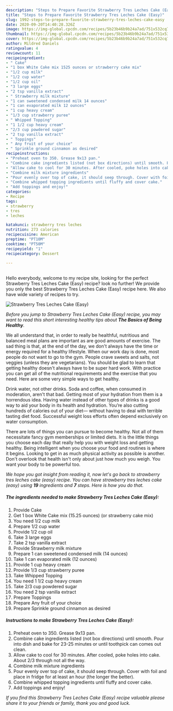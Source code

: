 ```yaml
---
description: "Steps to Prepare Favorite Strawberry Tres Leches Cake (Easy)"
title: "Steps to Prepare Favorite Strawberry Tres Leches Cake (Easy)"
slug: 1992-steps-to-prepare-favorite-strawberry-tres-leches-cake-easy
date: 2020-09-20T14:40:28.326Z
image: https://img-global.cpcdn.com/recipes/5b23b46b9b24a7ad/751x532cq70/strawberry-tres-leches-cake-easy-recipe-main-photo.jpg
thumbnail: https://img-global.cpcdn.com/recipes/5b23b46b9b24a7ad/751x532cq70/strawberry-tres-leches-cake-easy-recipe-main-photo.jpg
cover: https://img-global.cpcdn.com/recipes/5b23b46b9b24a7ad/751x532cq70/strawberry-tres-leches-cake-easy-recipe-main-photo.jpg
author: Mildred Daniels
ratingvalue: 4
reviewcount: 11
recipeingredient:
- " Cake"
- "1 box White Cake mix 1525 ounces or strawberry cake mix"
- "1/2 cup milk"
- "1/2 cup water"
- "1/2 cup oil"
- "3 large eggs"
- "2 tsp vanilla extract"
- " Strawberry milk mixture"
- "1 can sweetened condensed milk 14 ounces"
- "1 can evaporated milk 12 ounces"
- "1 cup heavy cream"
- "1/3 cup strawberry puree"
- " Whipped Topping"
- "1 1/2 cup heavy cream"
- "2/3 cup powdered sugar"
- "2 tsp vanilla extract"
- " Toppings"
- " Any fruit of your choice"
- " Sprinkle ground cinnamon as desired"
recipeinstructions:
- "Preheat oven to 350. Grease 9x13 pan."
- "Combine cake ingredients listed (not box directions) until smooth. Pour into dish and bake for 23-25 minutes or until toothpick can comes out clean."
- "Allow cake to cool for 30 minutes. After cooled, poke holes into cake. About 2/3 through not all the way."
- "Combine milk mixture ingredients"
- "Pour evenly over top of cake, it should seep through. Cover with foil and place in fridge for at least an hour (the longer the better)."
- "Combine whipped topping ingredients until fluffy and cover cake."
- "Add toppings and enjoy!"
categories:
- Recipe
tags:
- strawberry
- tres
- leches

katakunci: strawberry tres leches 
nutrition: 273 calories
recipecuisine: American
preptime: "PT10M"
cooktime: "PT50M"
recipeyield: "1"
recipecategory: Dessert

---
```

<br>
Hello everybody, welcome to my recipe site, looking for the perfect Strawberry Tres Leches Cake (Easy) recipe? look no further! We provide you only the best Strawberry Tres Leches Cake (Easy) recipe here. We also have wide variety of recipes to try.
<br>


![Strawberry Tres Leches Cake (Easy)](https://img-global.cpcdn.com/recipes/5b23b46b9b24a7ad/751x532cq70/strawberry-tres-leches-cake-easy-recipe-main-photo.jpg)

<i>Before you jump to Strawberry Tres Leches Cake (Easy) recipe, you may want to read this short interesting healthy tips about <strong>The Basics of Being Healthy</strong>.</i>

We all understand that, in order to really be healthful, nutritious and balanced meal plans are important as are good amounts of exercise. The sad thing is that, at the end of the day, we don't always have the time or energy required for a healthy lifestyle. When our work day is done, most people do not want to go to the gym. People crave sweets and salts, not veggies (unless they are vegetarians). You should be glad to learn that getting healthy doesn't always have to be super hard work. With practice you can get all of the nutritional requirements and the exercise that you need. Here are some very simple ways to get healthy.

Drink water, not other drinks. Soda and coffee, when consumed in moderation, aren't that bad. Getting most of your hydration from them is a horrendous idea. Having water instead of other types of drinks is a good way to aid your body in its health and hydration. You’re also cutting hundreds of calories out of your diet— without having to deal with terrible tasting diet food. Successful weight loss efforts often depend exclusively on water consumption.

There are lots of things you can pursue to become healthy. Not all of them necessitate fancy gym memberships or limited diets. It is the little things you choose each day that really help you with weight loss and getting healthy. Being intelligent when you choose your food and routines is where it begins. Looking to get in as much physical activity as possible is another. Don't overlook that health isn't only about just how much you weigh. You want your body to be powerful too. 


<i>We hope you got insight from reading it, now let's go back to strawberry tres leches cake (easy) recipe. You can have strawberry tres leches cake (easy) using <strong>19</strong> ingredients and <strong>7</strong> steps. Here is how you do that.
</i>

##### The ingredients needed to make Strawberry Tres Leches Cake (Easy):

1. Provide  Cake
1. Get 1 box White Cake mix (15.25 ounces) (or strawberry cake mix)
1. You need 1/2 cup milk
1. Prepare 1/2 cup water
1. Provide 1/2 cup oil
1. Take 3 large eggs
1. Take 2 tsp vanilla extract
1. Provide  Strawberry milk mixture
1. Prepare 1 can sweetened condensed milk (14 ounces)
1. Take 1 can evaporated milk (12 ounces)
1. Provide 1 cup heavy cream
1. Provide 1/3 cup strawberry puree
1. Take  Whipped Topping
1. You need 1 1/2 cup heavy cream
1. Take 2/3 cup powdered sugar
1. You need 2 tsp vanilla extract
1. Prepare  Toppings
1. Prepare  Any fruit of your choice
1. Prepare  Sprinkle ground cinnamon as desired


##### Instructions to make Strawberry Tres Leches Cake (Easy):

1. Preheat oven to 350. Grease 9x13 pan.
1. Combine cake ingredients listed (not box directions) until smooth. Pour into dish and bake for 23-25 minutes or until toothpick can comes out clean.
1. Allow cake to cool for 30 minutes. After cooled, poke holes into cake. About 2/3 through not all the way.
1. Combine milk mixture ingredients
1. Pour evenly over top of cake, it should seep through. Cover with foil and place in fridge for at least an hour (the longer the better).
1. Combine whipped topping ingredients until fluffy and cover cake.
1. Add toppings and enjoy!


<i>If you find this Strawberry Tres Leches Cake (Easy) recipe valuable please share it to your friends or family, thank you and good luck.</i>
